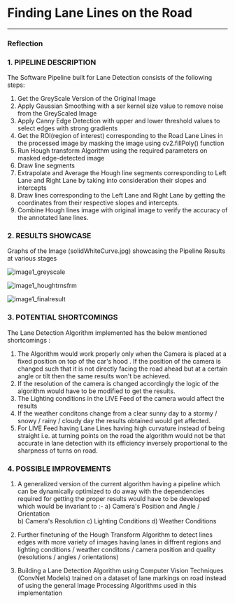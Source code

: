 # **Finding Lane Lines on the Road** 

[//]: # (Image References)

[image1]: ./examples/grayscale.jpg "Grayscale"

---

### Reflection

### 1. PIPELINE DESCRIPTION
The Software Pipeline built for Lane Detection consists of the following steps:
1) Get the GreyScale Version of the Original Image
2) Apply Gaussian Smoothing with a ser kernel size value to remove noise from the GreyScaled Image
3) Apply Canny Edge Detection with upper and lower threshold values to select edges with strong gradients
4) Get the ROI(region of interest) corresponding to the Road Lane Lines in the processed image by masking the image using 
   cv2.fillPoly() function
5) Run Hough transform Algorithm using the required parameters on masked edge-detected image
6) Draw line segments
7) Extrapolate and Average the Hough line segments corresponding to Left Lane and Right Lane by taking into consideration their slopes
   and intercepts
8) Draw lines corresponding to the Left Lane and Right Lane by getting the coordinates from their respective slopes and intercepts.
8) Combine Hough lines image with original image to verify the accuracy of the annotated lane lines.

### 2. RESULTS SHOWCASE

Graphs of the Image (solidWhiteCurve.jpg) showcasing the Pipeline Results at various stages

![image1_greyscale](https://user-images.githubusercontent.com/25223180/51797231-a80bf100-2225-11e9-8263-6d88e6382fe2.PNG)

![image1_houghtrnsfrm](https://user-images.githubusercontent.com/25223180/51797240-d12c8180-2225-11e9-8453-a35f89284359.PNG)

![image1_finalresult](https://user-images.githubusercontent.com/25223180/51797253-fc16d580-2225-11e9-8157-ae10b035d974.PNG)



### 3. POTENTIAL SHORTCOMINGS
The Lane Detection Algorithm implemented has the below mentioned shortcomings :
1) The Algorithm would work properly only when the Camera is placed at a fixed position on top
   of the car's hood . If the position of the camera is changed such that it is not directly facing the road ahead but at a certain angle 
   or tilt then the same results won't be achieved.
2) If the resolution of the camera is changed accordingly the logic of the algorithm would have to be modified to get the results.
3) The Lighting conditions in the LIVE Feed of the camera would affect the results
4) If the weather conditons change from a clear sunny day to a stormy / snowy / rainy / cloudy day the results obtained would get
   affected.
5) For LIVE Feed having Lane Lines having high curvature instead of being straight i.e. at turning points on the road the algorithm
   would not be that accurate in lane detection with its efficiency inversely proportional to the sharpness of turns on road.


### 4. POSSIBLE IMPROVEMENTS

1) A generalized version of the current algorithm having a pipeline which can be dynamically optimized to do away with the dependencies 
   required for getting the proper results would have to be developed which would be invariant to :- 
   a) Camera's Position and Angle / Orientation  
   b) Camera's Resolution 
   c) Lighting Conditions 
   d) Weather Conditions 
   
2) Further finetuning of the Hough Transform Algorithm to detect lines edges with more variety of images having lanes in diffrent
   regions and lighting conditions / weather conditons / camera position and quality (resolutions / angles / orientations)
   
3) Building a Lane Detection Algorithm using Computer Vision Techniques (ConvNet Models) trained on a dataset of lane markings on road
   instead of using the general Image Processing Algorithms used in this implementation



